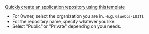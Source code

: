 [Quickly create an application repository using this template](https://github.com/new?template_name=app&template_owner=TryGlueOps)






- For Owner, select the organization you are in. (e.g. `GlueOps-LUIT`).
- For the repository name, specify whatever you like.
- Select "Public" or "Private" depending on your needs.


